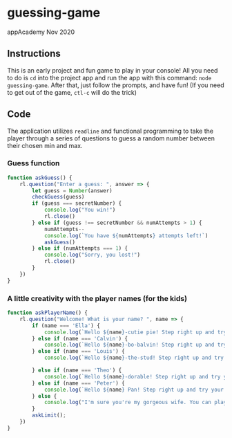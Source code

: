 # guessing-game
appAcademy Nov 2020

## Instructions
This is an early project and fun game to play in your console! All you need to do is `cd` into the project app and run the app with this command: `node guessing-game`. After that, just follow the prompts, and have fun! (If you need to get out of the game, `ctl-c` will do the trick)

## Code
The application utilizes `readline` and functional programming to take the player through a series of questions to guess a random number between their chosen min and max.

### Guess function
```js
function askGuess() {
    rl.question("Enter a guess: ", answer => {
        let guess = Number(answer)
        checkGuess(guess)
        if (guess === secretNumber) {
            console.log("You win!")
            rl.close()
        } else if (guess !== secretNumber && numAttempts > 1) {
            numAttempts--
            console.log(`You have ${numAttempts} attempts left!`)
            askGuess()
        } else if (numAttempts === 1) {
            console.log("Sorry, you lost!")
            rl.close()
        }
    })
}
```

### A little creativity with the player names (for the kids)
```js
function askPlayerName() {
    rl.question("Welcome! What is your name? ", name => {
        if (name === 'Ella') {
            console.log(`Hello ${name}-cutie pie! Step right up and try your luck.`)
        } else if (name === 'Calvin') {
            console.log(`Hello ${name}-bo-balvin! Step right up and try your luck.`)
        } else if (name === 'Louis') {
            console.log(`Hello ${name}-the-stud! Step right up and try your luck.`)

        } else if (name === 'Theo') {
            console.log(`Hello ${name}-dorable! Step right up and try your luck.`)
        } else if (name === 'Peter') {
            console.log(`Hello ${name} Pan! Step right up and try your luck.`)
        } else {
            console.log("I'm sure you're my gorgeous wife. You can play any time baby!")
        }
        askLimit();
    })
}
```

